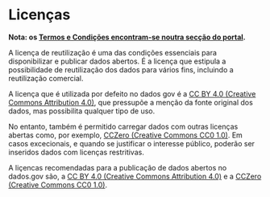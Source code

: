 # Licenças

**Nota: os [Termos e Condições encontram-se noutra secção do portal](/pt/pages/faqs/terms/).**

A licença de reutilização é uma das condições essenciais para disponibilizar e publicar dados abertos. É a licença que estipula a possibilidade de reutilização dos dados para vários fins, incluindo a reutilização comercial.

A licença que é utilizada por defeito no dados gov é a [CC BY 4.0 (Creative Commons Attribution 4.0)](https://creativecommons.org/licenses/by/4.0/legalcode "CC BY 4.0"), que pressupõe a menção da fonte original dos dados, mas possibilita qualquer tipo de uso.

No entanto, também é permitido carregar dados com outras licenças abertas como, por exemplo, [CCZero (Creative Commons CC0 1.0)](https://creativecommons.org/publicdomain/zero/1.0/legalcode "CCZero"). Em casos excecionais, e quando se justificar o interesse público, poderão ser inseridos dados com licenças restritivas.

A liçencas recomendadas para a publicação de dados abertos no dados.gov são, a [CC BY 4.0 (Creative Commons Attribution 4.0)](https://creativecommons.org/licenses/by/4.0/legalcode "CC BY 4.0") e a [CCZero (Creative Commons CC0 1.0)](https://creativecommons.org/publicdomain/zero/1.0/legalcode "CCZero").
